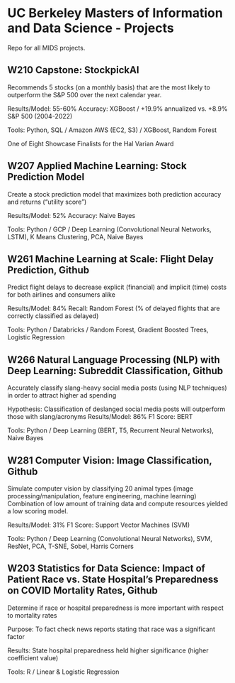 # UC Berkeley Masters of Information and Data Science - Projects
Repo for all MIDS projects.

## W210 Capstone: StockpickAI
Recommends 5 stocks (on a monthly basis) that are the most likely to outperform the S&P 500 over the next calendar year.

Results/Model: 55-60% Accuracy: XGBoost / +19.9% annualized vs. +8.9% S&P 500 (2004-2022)

Tools: Python, SQL / Amazon AWS (EC2, S3) / XGBoost, Random Forest

One of Eight Showcase Finalists for the Hal Varian Award

## W207 Applied Machine Learning: Stock Prediction Model								
Create a stock prediction model that maximizes both prediction accuracy and returns (“utility score”)

Results/Model: 52% Accuracy: Naive Bayes

Tools: Python / GCP / Deep Learning (Convolutional Neural Networks, LSTM), K Means Clustering, PCA, Naive Bayes

## W261 Machine Learning at Scale: Flight Delay Prediction, Github								
Predict flight delays to decrease explicit (financial) and implicit (time) costs for both airlines and consumers alike

Results/Model: 84% Recall: Random Forest (% of delayed flights that are correctly classified as delayed)

Tools: Python / Databricks / Random Forest, Gradient Boosted Trees, Logistic Regression

## W266 Natural Language Processing (NLP) with Deep Learning: Subreddit Classification, Github								
Accurately classify slang-heavy social media posts (using NLP techniques) in order to attract higher ad spending

Hypothesis: Classification of deslanged social media posts will outperform those with slang/acronyms
Results/Model: 86% F1 Score: BERT

Tools: Python / Deep Learning (BERT, T5, Recurrent Neural Networks), Naive Bayes

## W281 Computer Vision: Image Classification, Github								
Simulate computer vision by classifying 20 animal types (image processing/manipulation, feature engineering, machine learning)
Combination of low amount of training data and compute resources yielded a low scoring model.

Results/Model: 31% F1 Score: Support Vector Machines (SVM)

Tools: Python / Deep Learning (Convolutional Neural Networks), SVM, ResNet, PCA, T-SNE, Sobel, Harris Corners

## W203 Statistics for Data Science: Impact of Patient Race vs. State Hospital’s Preparedness on COVID Mortality Rates, Github				
Determine if race or hospital preparedness is more important with respect to mortality rates

Purpose: To fact check news reports stating that race was a significant factor

Results: State hospital preparedness held higher significance (higher coefficient value)

Tools: R / Linear & Logistic Regression

